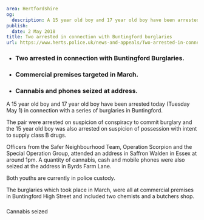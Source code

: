 ```yaml
area: Hertfordshire
og:
  description: A 15 year old boy and 17 year old boy have been arrested today (Tuesday May 1) in connection with a series of burglaries in Buntingford.
publish:
  date: 2 May 2018
title: Two arrested in connection with Buntingford burglaries
url: https://www.herts.police.uk/news-and-appeals/Two-arrested-in-connection-with-Buntingford-burglaries-0144A
```

* ### Two arrested in connection with Buntingford Burglaries.

 * ### Commercial premises targeted in March.

 * ### Cannabis and phones seized at address.

A 15 year old boy and 17 year old boy have been arrested today (Tuesday May 1) in connection with a series of burglaries in Buntingford.

The pair were arrested on suspicion of conspiracy to commit burglary and the 15 year old boy was also arrested on suspicion of possession with intent to supply class B drugs.

Officers from the Safer Neighbourhood Team, Operation Scorpion and the Special Operation Group, attended an address in Saffron Walden in Essex at around 1pm. A quantity of cannabis, cash and mobile phones were also seized at the address in Byrds Farm Lane.

Both youths are currently in police custody.

The burglaries which took place in March, were all at commercial premises in Buntingford High Street and included two chemists and a butchers shop.

###

Cannabis seized
